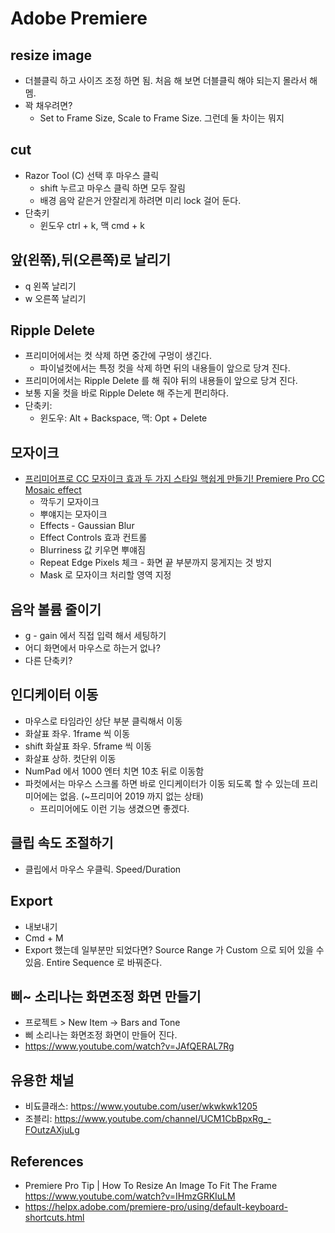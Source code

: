 # Adobe Premiere

## resize image
* 더블클릭 하고 사이즈 조정 하면 됨. 처음 해 보면 더블클릭 해야 되는지 몰라서 해멤.
* 꽉 채우려면?
  * Set to Frame Size, Scale to Frame Size. 그런데 둘 차이는 뭐지

## cut
* Razor Tool (C) 선택 후 마우스 클릭
  * shift 누르고 마우스 클릭 하면 모두 잘림
  * 배경 음악 같은거 안잘리게 하려면 미리 lock 걸어 둔다.
* 단축키
  * 윈도우 ctrl + k, 맥 cmd + k

## 앞(왼쪾),뒤(오른쪽)로 날리기
* q 왼쪽 날리기
* w 오른쪽 날리기

## Ripple Delete
* 프리미어에서는 컷 삭제 하면 중간에 구멍이 생긴다.
  * 파이널컷에서는 특정 컷을 삭제 하면 뒤의 내용들이 앞으로 당겨 진다.
* 프리미어에서는 Ripple Delete 를 해 줘야 뒤의 내용들이 앞으로 당겨 진다.
* 보통 지울 컷을 바로 Ripple Delete 해 주는게 편리하다.
* 단축키: 
  * 윈도우: Alt + Backspace, 맥: Opt + Delete

## 모자이크
* [프리미어프로 CC 모자이크 효과 두 가지 스타일 핵쉽게 만들기! Premiere Pro CC Mosaic effect](https://www.youtube.com/watch?v=SeWDhWDTw0w)
  * 깍두기 모자이크
  * 뿌얘지는 모자이크
  * Effects - Gaussian Blur
  * Effect Controls 효과 컨트롤
  * Blurriness 값 키우면 뿌얘짐
  * Repeat Edge Pixels 체크 - 화면 끝 부분까지 뭉게지는 것 방지
  * Mask 로 모자이크 처리할 영역 지정

## 음악 볼륨 줄이기
* g - gain 에서 직접 입력 해서 세팅하기
* 어디 화면에서 마우스로 하는거 없나?
* 다른 단축키?

## 인디케이터 이동
* 마우스로 타임라인 상단 부분 클릭해서 이동
* 화살표 좌우. 1frame 씩 이동
* shift 화살표 좌우. 5frame 씩 이동
* 화살표 상하. 컷단위 이동
* NumPad 에서 1000 엔터 치면 10초 뒤로 이동함
* 파컷에서는 마우스 스크롤 하면 바로 인디케이터가 이동 되도록 할 수 있는데 프리미어에는 없음. (~프리미어 2019 까지 없는 상태)
  * 프리미어에도 이런 기능 생겼으면 좋겠다.

## 클립 속도 조절하기
* 클립에서 마우스 우클릭. Speed/Duration

## Export
* 내보내기
* Cmd + M
* Export 했는데 일부분만 되었다면? Source Range 가 Custom 으로 되어 있을 수 있음. Entire Sequence 로 바꿔준다.

## 삐~ 소리나는 화면조정 화면 만들기
* 프로젝트 > New Item -> Bars and Tone
* 삐 소리나는 화면조정 화면이 만들어 진다.
* https://www.youtube.com/watch?v=JAfQERAL7Rg

## 유용한 채널
* 비됴클래스: https://www.youtube.com/user/wkwkwk1205
* 조블리: https://www.youtube.com/channel/UCM1CbBpxRg_-FOutzAXjuLg

## References
* Premiere Pro Tip | How To Resize An Image To Fit The Frame https://www.youtube.com/watch?v=IHmzGRKIuLM
* https://helpx.adobe.com/premiere-pro/using/default-keyboard-shortcuts.html
